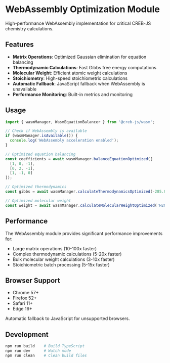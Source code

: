 # WebAssembly Optimization Module

High-performance WebAssembly implementation for critical CREB-JS chemistry calculations.

## Features

- **Matrix Operations**: Optimized Gaussian elimination for equation balancing
- **Thermodynamic Calculations**: Fast Gibbs free energy computations
- **Molecular Weight**: Efficient atomic weight calculations
- **Stoichiometry**: High-speed stoichiometric calculations
- **Automatic Fallback**: JavaScript fallback when WebAssembly is unavailable
- **Performance Monitoring**: Built-in metrics and monitoring

## Usage

```typescript
import { wasmManager, WasmEquationBalancer } from '@creb-js/wasm';

// Check if WebAssembly is available
if (wasmManager.isAvailable()) {
  console.log('WebAssembly acceleration enabled');
}

// Optimized equation balancing
const coefficients = await wasmManager.balanceEquationOptimized([
  [1, 0, -1],
  [0, 2, -1],
  [1, -1, 0]
]);

// Optimized thermodynamics
const gibbs = await wasmManager.calculateThermodynamicsOptimized(-285.8, -163.2, 298.15);

// Optimized molecular weight
const weight = await wasmManager.calculateMolecularWeightOptimized('H2O');
```

## Performance

The WebAssembly module provides significant performance improvements for:

- Large matrix operations (10-100x faster)
- Complex thermodynamic calculations (5-20x faster)  
- Bulk molecular weight calculations (3-10x faster)
- Stoichiometric batch processing (5-15x faster)

## Browser Support

- Chrome 57+
- Firefox 52+
- Safari 11+
- Edge 16+

Automatic fallback to JavaScript for unsupported browsers.

## Development

```bash
npm run build    # Build TypeScript
npm run dev      # Watch mode
npm run clean    # Clean build files
```
